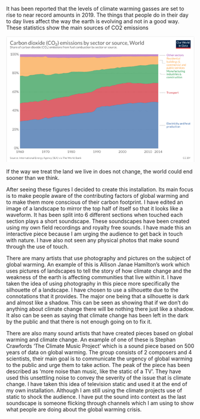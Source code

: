 It has been reported that the levels of climate warming gasses are set to rise to near record amounts in 2019. The things that people do in their day to day lives affect the way the earth is evolving and not in a good way. These statistics show the main sources of CO2 emissions

 ![Drag Racing](img/climatechangegraph.png)

If the way we treat the land we live in does not change, the world could end sooner than we think.

After seeing these figures I decided to create this installation. Its main focus is to make people aware of the contributing factors of global warming and to make them more conscious of their carbon footprint. I have edited an image of a landscape to mirror the top half of itself so that it looks like a waveform. It has been split into 6 different sections when touched each section plays a short soundscape. These soundscapes have been created using my own field recordings and royalty free sounds. I have made this an interactive piece because I am urging the audience to get back in touch with nature. I have also not seen any physical photos that make sound through the use of touch.

There are many artists that use photography and pictures on the subject of global warming. An example of this is Allison Janae Hamilton’s work which uses pictures of landscapes to tell the story of how climate change and the weakness of the earth is affecting communities that live within it. I have taken the idea of using photography in this piece more specifically the silhouette of a landscape. I have chosen to use a silhouette due to the connotations that it provides. The major one being that a silhouette is dark and almost like a shadow. This can be seen as showing that if we don’t do anything about climate change there will be nothing there just like a shadow. It also can be seen as saying that climate change has been left in the dark by the public and that there is not enough going on to fix it.

There are also many sound artists that have created pieces based on global warming and climate change. An example of one of these is Stephan Crawfords ‘The Climate Music Project’ which is a sound piece based on 500 years of data on global warming. The group consists of 2 composers and 4 scientists, their main goal is to communicate the urgency of global warming to the public and urge them to take action. The peak of the piece has been described as ‘more noise than music, like the static of a TV’. They have used this unsettling noise to convey the severity of the issue that is climate change. I have taken this idea of television static and used it at the end of my own installation. Although I am still using the climate projects use of static to shock the audience. I have put the sound into context as the last soundscape is someone flicking through channels which I am using to show what people are doing about the global warming crisis.
 










